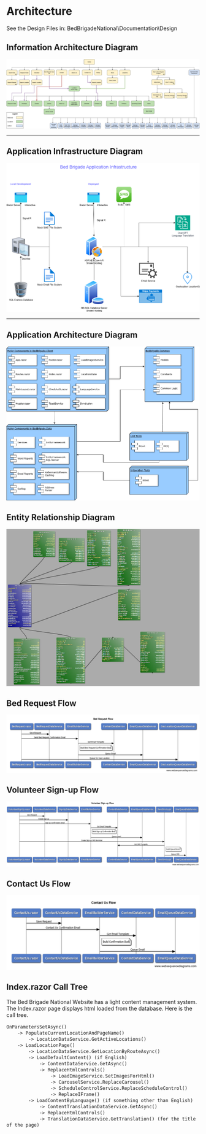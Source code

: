 # Architecture

See the Design Files in:
BedBrigadeNational\Documentation\Design

## Information Architecture Diagram

![Information Architecture Diagram](Design/Information%20Architecture%20Diagram.png)

<hr />

## Application Infrastructure Diagram
![Application Infrastructure Diagram](Design/Application%20Infrastructure%20Diagram.png)

<hr />

## Application Architecture Diagram
![Application Architecture Diagram](Design/Application%20Architecture%20Diagram.png)

## Entity Relationship Diagram
![Entity Relationship Diagram](Design/EntityRelationshipDiagram.png)

## Bed Request Flow
![Bed Request Sequence Diagram](Design/Bed%20Request%20Sequence%20Diagram.png)

## Volunteer Sign-up Flow
![Volunteer Signup Sequence Diagram](Design/Volunteer%20Signup%20Sequence%20Diagram.png)

## Contact Us Flow
![Contact Us Sequence Diagram](Design/Contact%20Us%20Sequence%20Diagram.png)

## Index.razor Call Tree
The Bed Brigade National Website has a light content management system.  The Index.razor page displays html loaded from the database.  Here is the call tree.

```
OnParametersSetAsync()
    -> PopulateCurrentLocationAndPageName()
        -> LocationDataService.GetActiveLocations()
    -> LoadLocationPage()
        -> LocationDataService.GetLocationByRouteAsync()
        -> LoadDefaultContent() (if English)
            -> ContentDataService.GetAsync()
            -> ReplaceHtmlControls()
                -> LoadImageService.SetImagesForHtml()
                -> CarouselService.ReplaceCarousel()
                -> ScheduleControlService.ReplaceScheduleControl()
                -> ReplaceIFrame()
        -> LoadContentByLanguage() (if something other than English)
            -> ContentTranslationDataService.GetAsync()
            -> ReplaceHtmlControls()
            -> TranslationDataService.GetTranslation() (for the title of the page)
            
```          

